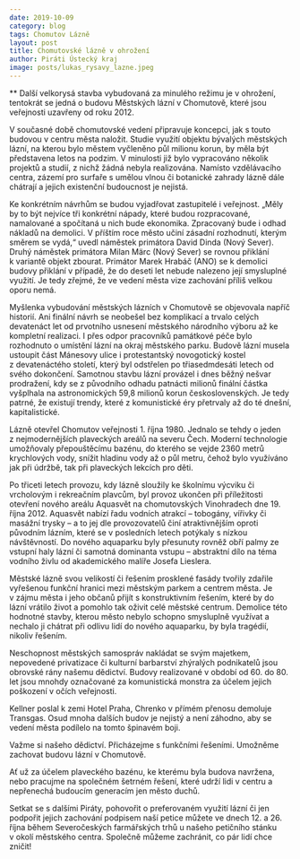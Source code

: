 ```yaml
---
date: 2019-10-09
category: blog
tags: Chomutov Lázně
layout: post
title: Chomutovské lázně v ohrožení
author: Piráti Ústecký kraj
image: posts/lukas_rysavy_lazne.jpeg
---
```


         
** Další velkorysá stavba vybudovaná za minulého režimu je v ohrožení, tentokrát se jedná o budovu Městských lázní v Chomutově, které jsou veřejnosti uzavřeny od roku 2012. 

V současné době chomutovské vedení připravuje koncepci, jak s touto budovou v centru města naložit. Studie využití objektu bývalých městských lázní, na kterou bylo městem vyčleněno půl milionu korun, by měla být představena letos na podzim. V minulosti již bylo vypracováno několik projektů a studií, z nichž žádná nebyla realizována. Namísto vzdělávacího centra, zázemí pro surfaře s umělou vlnou či botanické zahrady lázně dále chátrají a jejich existenční budoucnost je nejistá. 


Ke konkrétním návrhům se budou vyjadřovat zastupitelé i veřejnost. „Měly by to být nejvíce tři konkrétní nápady, které budou rozpracované, namalované a spočítaná u nich bude ekonomika. Zpracovaný bude i odhad nákladů na demolici. V příštím roce město učiní zásadní rozhodnutí, kterým směrem se vydá,“ uvedl náměstek primátora David Dinda (Nový Sever). Druhý náměstek primátora Milan Märc (Nový Sever) se rovnou přiklání k variantě objekt zbourat. Primátor Marek Hrabáč (ANO) se k demolici budovy přiklání v případě, že do deseti let nebude nalezeno její smysluplné využití. Je tedy zřejmé, že ve vedení města vize zachování příliš velkou oporu nemá.


Myšlenka vybudování městských lázních v Chomutově se objevovala napříč historií. Ani finální návrh se neobešel bez komplikací a trvalo celých devatenáct let od prvotního usnesení městského národního výboru až ke kompletní realizaci. I přes odpor pracovníků památkové péče bylo rozhodnuto o umístění lázní na okraj městského parku. Budově lázní musela ustoupit část Mánesovy ulice i protestantský novogotický kostel z devatenáctého století, který byl odstřelen po třiasedmdesáti letech od svého dokončení. Samotnou stavbu lázní provázel i dnes běžný nešvar prodražení, kdy se z původního odhadu patnácti milionů finální částka vyšplhala na astronomických 59,8 milionů korun československých. Je tedy patrné, že existují trendy, které z komunistické éry přetrvaly až do té dnešní, kapitalistické.


Lázně otevřel Chomutov veřejnosti 1. října 1980. Jednalo se tehdy o jeden z nejmodernějších plaveckých areálů na severu Čech. Moderní technologie umožňovaly přepouštěcímu bazénu, do kterého se vejde 2360 metrů krychlových vody, snížit hladinu vody až o půl metru, čehož bylo využíváno jak při údržbě, tak při plaveckých lekcích pro děti.


Po třiceti letech provozu, kdy lázně sloužily ke školnímu výcviku či vrcholovým i rekreačním plavcům, byl provoz ukončen při příležitosti otevření nového areálu Aquasvět na chomutovských Vinohradech dne 19. října 2012. Aquasvět nabízí řadu vodních atrakcí – tobogány, vířivky či masážní trysky – a to jej dle provozovatelů činí atraktivnějším oproti původním lázním, které se v posledních letech potýkaly s nízkou návštěvností. Do nového aquaparku byly přesunuty rovněž obří palmy ze vstupní haly lázní či samotná dominanta vstupu – abstraktní dílo na téma vodního živlu od akademického malíře Josefa Lieslera.


Městské lázně svou velikostí či řešením prosklené fasády tvořily zdařile vyřešenou funkční hranici mezi městským parkem a centrem města. Je v zájmu města i jeho občanů přijít s konstruktivním řešením, které by do lázní vrátilo život a pomohlo tak oživit celé městské centrum. Demolice této hodnotné stavby, kterou město nebylo schopno smysluplně využívat a nechalo ji chátrat při odlivu lidí do nového aquaparku, by byla tragédií, nikoliv řešením. 


Neschopnost městských samospráv nakládat se svým majetkem, nepovedené privatizace či kulturní barbarství zhýralých podnikatelů jsou obrovské rány našemu dědictví.  Budovy realizované v období od 60. do 80. let jsou mnohdy označované za komunistická monstra za účelem jejich poškození v očích veřejnosti. 


Kellner poslal k zemi Hotel Praha, Chrenko v přímém přenosu demoluje Transgas. Osud mnoha dalších budov je nejistý a není záhodno, aby se vedení města podílelo na tomto špinavém boji. 


Važme si našeho dědictví. Přicházejme s funkčními řešeními. Umožněme zachovat budovu lázní v Chomutově. 


Ať už za účelem plaveckého bazénu, ke kterému byla budova navržena, nebo pracujme na společném šetrném řešení, které udrží lidi v centru a nepřenechá budoucím generacím jen město duchů.  


Setkat se s dalšími Piráty, pohovořit o preferovaném využití lázní či jen podpořit jejich zachování podpisem naší petice můžete ve dnech 12. a 26. října během Severočeských farmářských trhů u našeho petičního stánku v okolí městského centra. Společně můžeme zachránit, co pár lidí chce zničit!

